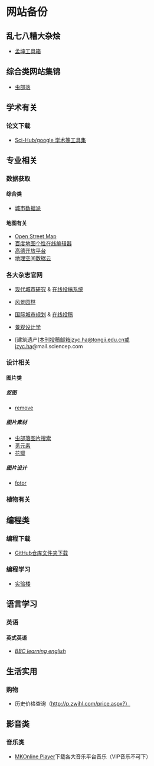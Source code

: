 # 网站备份  
## 乱七八糟大杂烩
-  [孟坤工具箱](http://tool.mkblog.cn/)
## 综合类网站集锦  
*    [虫部落](https://www.chongbuluo.com/)  
## 学术有关  
### 论文下载  
- [Sci-Hub/google 学术等工具集](http://tool.yovisun.com/)

## 专业相关  
### 数据获取  
#### 综合类
*    [城市数据派](https://www.udparty.com)
#### 地图有关 
*    [Open Street Map](https://www.openstreetmap.org)  
*    [百度地图个性在线编辑器](https://developer.baidu.com/map/custom/)  
*    [高德开放平台](https://lbs.amap.com/)   
*    [地理空间数据云](http://www.gscloud.cn/)  
### 各大杂志官网  
*    [现代城市研究](http://www.mur.cn/) & [在线投稿系统](http://www.mur.cn:81/ch/index.aspx)  

*    [风景园林](http://www.lalavision.com/fjyl/ch/index.aspx)  
*    [国际城市规划](http://upi-planning.org/?cl=sy&cb=sy) & [在线投稿](http://gwcg.cbpt.cnki.net/EditorCN/index.aspx?t=1&mid=gwcg)  
*    [景观设计学](http://www.lafrontiers.com/)  
-    [建筑遗产]本刊投稿邮箱jzyc.ha@tongji.edu.cn或jzyc.ha@mail.sciencep.com
### 设计相关 
#### 图片类
##### 抠图
- [remove](https://www.remove.bg/zh/upload)  


##### 图片素材  
*    [虫部落图片搜索](http://image.chongbuluo.com/)  
*    [觅元素](http://www.51yuansu.com/)  
*    [花瓣](https://huaban.com) 
##### 图片设计
-  [fotor](https://www.fotor.com.cn/)  


### 植物有关  
## 编程类
### 编程下载
- [GitHub仓库文件夹下载](http://tool.mkblog.cn/downgit/#/home)  

### 编程学习  
*    [实验楼](https://www.shiyanlou.com/)  
## 语言学习  
### 英语  
#### 英式英语  
-  *[BBC learning english](http://www.bbc.co.uk/learningenglish)* 
## 生活实用  
### 购物  
- 历史价格查询（http://p.zwjhl.com/price.aspx?）

## 影音类
### 音乐类  
- [MKOnline Player](http://music.fooor.cn/)下载各大音乐平台音乐（VIP音乐不可下） 


